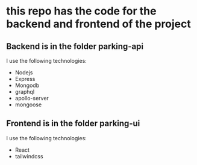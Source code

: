 # this repo has the code for the backend and frontend of the project

## Backend is in the folder parking-api

I use the following technologies:
  - Nodejs
  - Express
  - Mongodb
  - graphql
  - apollo-server
  - mongoose

## Frontend is in the folder parking-ui

I use the following technologies:
  - React
  - tailwindcss
